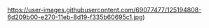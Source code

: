 https://user-images.githubusercontent.com/69077477/125194808-6d209b00-e270-11eb-8d19-f335b60695c1.jpg)
